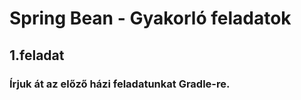 # Spring Bean - Gyakorló feladatok

## 1.feladat

### Írjuk át az előző házi feladatunkat Gradle-re.

